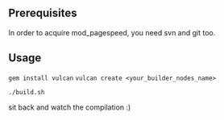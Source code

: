 ## Prerequisites

In order to acquire mod_pagespeed, you need svn and git too.

## Usage

```gem install vulcan```
```vulcan create <your_builder_nodes_name>```

```./build.sh```

sit back and watch the compilation :)
